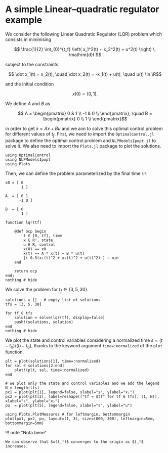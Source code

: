 # A simple Linear–quadratic regulator example

We consider the following Linear Quadratic Regulator (LQR) problem which consists in minimising

```math
    \frac{1}{2} \int_{0}^{t_f} \left( x_1^2(t) + x_2^2(t) + u^2(t) \right) \, \mathrm{d}t 
```

subject to the constraints

```math
    \dot x_1(t) = x_2(t), \quad \dot x_2(t) = -x_1(t) + u(t), \quad u(t) \in \R
```

and the initial condition

```math
    x(0) = (0,1).
```

We define $A$ and $B$ as

```math
    A = \begin{pmatrix} 0 & 1 \\ -1 & 0 \\ \end{pmatrix}, \quad
    B = \begin{pmatrix} 0 \\ 1 \\ \end{pmatrix}
```

in order to get $\dot{x} = Ax + Bu$
and we aim to solve this optimal control problem for different values of $t_f$.
First, we need to import the `OptimalControl.jl` package to define the optimal control problem and `NLPModelsIpopt.jl` to solve it. 
We also need to import the `Plots.jl` package to plot the solutions.

```@example main
using OptimalControl
using NLPModelsIpopt
using Plots
```

Then, we can define the problem parameterized by the final time `tf`.

```@example main
x0 = [ 0
       1 ]

A  = [ 0 1
      -1 0 ]

B  = [ 0
       1 ]

function lqr(tf)

    @def ocp begin
        t ∈ [0, tf], time
        x ∈ R², state
        u ∈ R, control
        x(0) == x0
        ẋ(t) == A * x(t) + B * u(t)
        ∫( 0.5(x₁(t)^2 + x₂(t)^2 + u(t)^2) ) → min
    end

    return ocp
end;
nothing # hide
```

We solve the problem for $t_f \in \{3, 5, 30\}$.

```@example main
solutions = []   # empty list of solutions
tfs = [3, 5, 30]

for tf ∈ tfs
    solution = solve(lqr(tf), display=false)
    push!(solutions, solution)
end
nothing # hide
```

We plot the state and control variables considering a normalized time $s=(t-t_0)/(t_f-t_0)$, thanks to the keyword argument `time=:normalized` of the `plot` function.

```@example main
plt = plot(solutions[1], time=:normalized)
for sol ∈ solutions[2:end]
    plot!(plt, sol, time=:normalized)
end

# we plot only the state and control variables and we add the legend
N = length(tfs)
px1 = plot(plt[1], legend=false, xlabel="s", ylabel="x₁")
px2 = plot(plt[2], label=reshape(["tf = $tf" for tf ∈ tfs], (1, N)), xlabel="s", ylabel="x₂")
pu  = plot(plt[5], legend=false, xlabel="s", ylabel="u")

using Plots.PlotMeasures # for leftmargin, bottommargin
plot(px1, px2, pu, layout=(1, 3), size=(800, 300), leftmargin=5mm, bottommargin=5mm)
```

!!! note "Nota bene"

    We can observe that $x(t_f)$ converges to the origin as $t_f$ increases.
